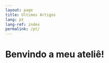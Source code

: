 ```yaml
---
layout: page
title: Ultimos Artigos
lang: pt
lang-ref: index
permalink: /pt/
---
```


# Benvindo a meu ateliê!